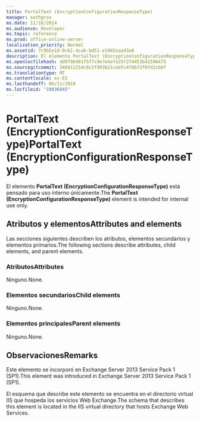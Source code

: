 ```yaml
---
title: PortalText (EncryptionConfigurationResponseType)
manager: sethgros
ms.date: 11/16/2014
ms.audience: Developer
ms.topic: reference
ms.prod: office-online-server
localization_priority: Normal
ms.assetid: 7c9b5e1d-0c61-4cab-bd51-e1982eaa43a8
description: El elemento PortalText (EncryptionConfigurationResponseType) está pensado para uso interno únicamente.
ms.openlocfilehash: dd979b981f5f7c9e7e4efe25f274453b41596475
ms.sourcegitcommit: 34041125dc8c5f993b21cebfc4f8b72f0fd2cb6f
ms.translationtype: MT
ms.contentlocale: es-ES
ms.lasthandoff: 06/11/2018
ms.locfileid: "19836845"
---
```

# <a name="portaltext-encryptionconfigurationresponsetype"></a><span data-ttu-id="86b7a-103">PortalText (EncryptionConfigurationResponseType)</span><span class="sxs-lookup"><span data-stu-id="86b7a-103">PortalText (EncryptionConfigurationResponseType)</span></span>

<span data-ttu-id="86b7a-104">El elemento **PortalText (EncryptionConfigurationResponseType)** está pensado para uso interno únicamente.</span><span class="sxs-lookup"><span data-stu-id="86b7a-104">The **PortalText (EncryptionConfigurationResponseType)** element is intended for internal use only.</span></span> 

## <a name="attributes-and-elements"></a><span data-ttu-id="86b7a-105">Atributos y elementos</span><span class="sxs-lookup"><span data-stu-id="86b7a-105">Attributes and elements</span></span>

<span data-ttu-id="86b7a-106">Las secciones siguientes describen los atributos, elementos secundarios y elementos primarios.</span><span class="sxs-lookup"><span data-stu-id="86b7a-106">The following sections describe attributes, child elements, and parent elements.</span></span>
  
### <a name="attributes"></a><span data-ttu-id="86b7a-107">Atributos</span><span class="sxs-lookup"><span data-stu-id="86b7a-107">Attributes</span></span>

<span data-ttu-id="86b7a-108">Ninguno.</span><span class="sxs-lookup"><span data-stu-id="86b7a-108">None.</span></span>
  
### <a name="child-elements"></a><span data-ttu-id="86b7a-109">Elementos secundarios</span><span class="sxs-lookup"><span data-stu-id="86b7a-109">Child elements</span></span>

<span data-ttu-id="86b7a-110">Ninguno.</span><span class="sxs-lookup"><span data-stu-id="86b7a-110">None.</span></span>
  
### <a name="parent-elements"></a><span data-ttu-id="86b7a-111">Elementos principales</span><span class="sxs-lookup"><span data-stu-id="86b7a-111">Parent elements</span></span>

<span data-ttu-id="86b7a-112">Ninguno.</span><span class="sxs-lookup"><span data-stu-id="86b7a-112">None.</span></span>
  
## <a name="remarks"></a><span data-ttu-id="86b7a-113">Observaciones</span><span class="sxs-lookup"><span data-stu-id="86b7a-113">Remarks</span></span>

<span data-ttu-id="86b7a-114">Este elemento se incorporó en Exchange Server 2013 Service Pack 1 (SP1).</span><span class="sxs-lookup"><span data-stu-id="86b7a-114">This element was introduced in Exchange Server 2013 Service Pack 1 (SP1).</span></span>
  
<span data-ttu-id="86b7a-115">El esquema que describe este elemento se encuentra en el directorio virtual IIS que hospeda los servicios Web Exchange.</span><span class="sxs-lookup"><span data-stu-id="86b7a-115">The schema that describes this element is located in the IIS virtual directory that hosts Exchange Web Services.</span></span>
  

